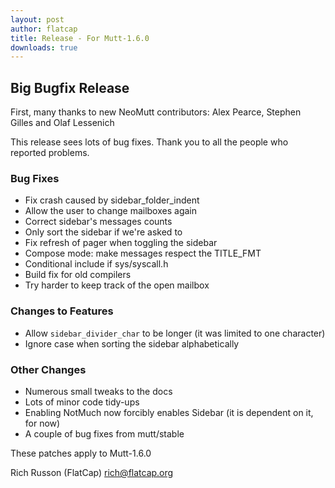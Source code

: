```yaml
---
layout: post
author: flatcap
title: Release - For Mutt-1.6.0
downloads: true
---
```


## Big Bugfix Release

First, many thanks to new NeoMutt contributors: Alex Pearce,
Stephen Gilles and Olaf Lessenich

This release sees lots of bug fixes.
Thank you to all the people who reported problems.

### Bug Fixes

- Fix crash caused by sidebar_folder_indent
- Allow the user to change mailboxes again
- Correct sidebar's messages counts
- Only sort the sidebar if we're asked to
- Fix refresh of pager when toggling the sidebar
- Compose mode: make messages respect the TITLE_FMT
- Conditional include if sys/syscall.h
- Build fix for old compilers
- Try harder to keep track of the open mailbox

### Changes to Features

- Allow `sidebar_divider_char` to be longer
  (it was limited to one character)
- Ignore case when sorting the sidebar alphabetically

### Other Changes

- Numerous small tweaks to the docs
- Lots of minor code tidy-ups
- Enabling NotMuch now forcibly enables Sidebar
  (it is dependent on it, for now)
- A couple of bug fixes from mutt/stable

These patches apply to Mutt-1.6.0

Rich Russon (FlatCap)
rich@flatcap.org

